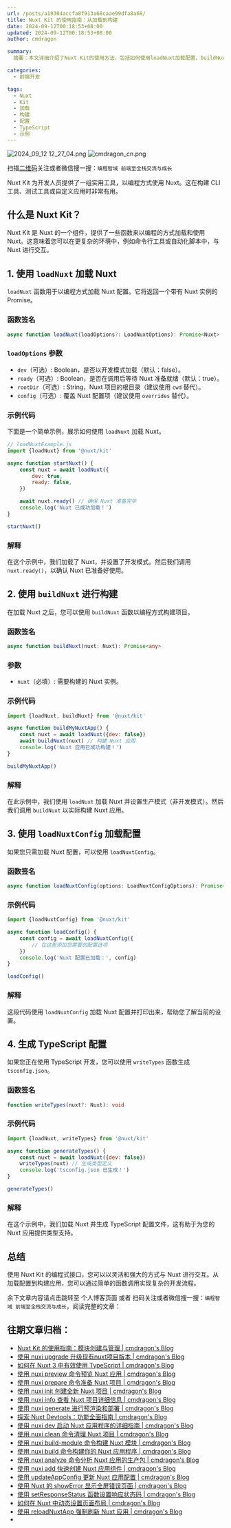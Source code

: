 ```yaml
---
url: /posts/a19304accfa8f913a68caae99dfa8a68/
title: Nuxt Kit 的使用指南：从加载到构建
date: 2024-09-12T00:18:53+08:00
updated: 2024-09-12T00:18:53+08:00
author: cmdragon

summary:
  摘要：本文详细介绍了Nuxt Kit的使用方法，包括如何使用loadNuxt加载配置、buildNuxt进行项目构建、loadNuxtConfig单独加载配置以及writeTypes生成TypeScript配置，旨在帮助前端开发者高效地以编程方式管理和交互Nuxt应用。

categories:
  - 前端开发

tags:
  - Nuxt
  - Kit
  - 加载
  - 构建
  - 配置
  - TypeScript
  - 示例
---
```


<img src="https://static.cmdragon.cn/blog/images/2024_09_12 12_27_04.png@blog" title="2024_09_12 12_27_04.png" alt="2024_09_12 12_27_04.png"/>

<img src="https://api2.cmdragon.cn/upload/cmder/20250304_012821924.jpg" title="cmdragon_cn.png" alt="cmdragon_cn.png"/>


扫描[二维码](https://api2.cmdragon.cn/upload/cmder/20250304_012821924.jpg)关注或者微信搜一搜：`编程智域 前端至全栈交流与成长`

Nuxt Kit 为开发人员提供了一组实用工具，以编程方式使用 Nuxt。这在构建 CLI 工具、测试工具或自定义应用时非常有用。

## 什么是 Nuxt Kit？

Nuxt Kit 是 Nuxt 的一个组件，提供了一些函数来以编程的方式加载和使用 Nuxt。这意味着您可以在更复杂的环境中，例如命令行工具或自动化脚本中，与
Nuxt 进行交互。

## 1. 使用 `loadNuxt` 加载 Nuxt

`loadNuxt` 函数用于以编程方式加载 Nuxt 配置。它将返回一个带有 Nuxt 实例的 Promise。

### 函数签名

```typescript
async function loadNuxt(loadOptions?: LoadNuxtOptions): Promise<Nuxt>
```

### `loadOptions` 参数

- `dev`（可选）: Boolean，是否以开发模式加载（默认：false）。
- `ready`（可选）: Boolean，是否在调用后等待 Nuxt 准备就绪（默认：true）。
- `rootDir`（可选）: String，Nuxt 项目的根目录（建议使用 `cwd` 替代）。
- `config`（可选）: 覆盖 Nuxt 配置项（建议使用 `overrides` 替代）。

### 示例代码

下面是一个简单示例，展示如何使用 `loadNuxt` 加载 Nuxt。

```javascript
// loadNuxtExample.js
import {loadNuxt} from '@nuxt/kit'

async function startNuxt() {
    const nuxt = await loadNuxt({
        dev: true,
        ready: false,
    })

    await nuxt.ready() // 确保 Nuxt 准备完毕
    console.log('Nuxt 已成功加载！')
}

startNuxt()
```

### 解释

在这个示例中，我们加载了 Nuxt，并设置了开发模式。然后我们调用 `nuxt.ready()`，以确认 Nuxt 已准备好使用。

## 2. 使用 `buildNuxt` 进行构建

在加载 Nuxt 之后，您可以使用 `buildNuxt` 函数以编程方式构建项目。

### 函数签名

```typescript
async function buildNuxt(nuxt: Nuxt): Promise<any>
```

### 参数

- `nuxt`（必填）: 需要构建的 Nuxt 实例。

### 示例代码

```javascript
import {loadNuxt, buildNuxt} from '@nuxt/kit'

async function buildMyNuxtApp() {
    const nuxt = await loadNuxt({dev: false})
    await buildNuxt(nuxt) // 构建 Nuxt 应用
    console.log('Nuxt 应用已成功构建！')
}

buildMyNuxtApp()
```

### 解释

在此示例中，我们使用 `loadNuxt` 加载 Nuxt 并设置生产模式（非开发模式）。然后我们调用 `buildNuxt` 以实际构建 Nuxt 应用。

## 3. 使用 `loadNuxtConfig` 加载配置

如果您只需加载 Nuxt 配置，可以使用 `loadNuxtConfig`。

### 函数签名

```typescript
async function loadNuxtConfig(options: LoadNuxtConfigOptions): Promise<NuxtOptions>
```

### 示例代码

```javascript
import {loadNuxtConfig} from '@nuxt/kit'

async function loadConfig() {
    const config = await loadNuxtConfig({
        // 在这里添加您需要的配置选项
    })
    console.log('Nuxt 配置已加载：', config)
}

loadConfig()
```

### 解释

这段代码使用 `loadNuxtConfig` 加载 Nuxt 配置并打印出来，帮助您了解当前的设置。

## 4. 生成 TypeScript 配置

如果您正在使用 TypeScript 开发，您可以使用 `writeTypes` 函数生成 `tsconfig.json`。

### 函数签名

```typescript
function writeTypes(nuxt?: Nuxt): void
```

### 示例代码

```javascript
import {loadNuxt, writeTypes} from '@nuxt/kit'

async function generateTypes() {
    const nuxt = await loadNuxt({dev: false})
    writeTypes(nuxt) // 生成类型定义
    console.log('tsconfig.json 已生成！')
}

generateTypes()
```

### 解释

在这个示例中，我们加载 Nuxt 并生成 TypeScript 配置文件，这有助于为您的 Nuxt 应用提供类型支持。

## 总结

使用 Nuxt Kit 的编程式接口，您可以以灵活和强大的方式与 Nuxt 进行交互。从加载配置到构建应用，您可以通过简单的函数调用实现复杂的开发流程。

余下文章内容请点击跳转至 个人博客页面 或者 扫码关注或者微信搜一搜：`编程智域 前端至全栈交流与成长`，阅读完整的文章：

## 往期文章归档：

- [Nuxt Kit 的使用指南：模块创建与管理 | cmdragon's Blog](https://blog.cmdragon.cn/posts/4dc052ff586b/)
- [使用 nuxi upgrade 升级现有nuxt项目版本 | cmdragon's Blog](https://blog.cmdragon.cn/posts/07ce67a781de/)
- [如何在 Nuxt 3 中有效使用 TypeScript | cmdragon's Blog](https://blog.cmdragon.cn/posts/cd079a58ef40/)
- [使用 nuxi preview 命令预览 Nuxt 应用 | cmdragon's Blog](https://blog.cmdragon.cn/posts/7f243ae60d60/)
- [使用 nuxi prepare 命令准备 Nuxt 项目 | cmdragon's Blog](https://blog.cmdragon.cn/posts/1df59c03194c/)
- [使用 nuxi init 创建全新 Nuxt 项目 | cmdragon's Blog](https://blog.cmdragon.cn/posts/25142fd0f7a7/)
- [使用 nuxi info 查看 Nuxt 项目详细信息 | cmdragon's Blog](https://blog.cmdragon.cn/posts/15f6f5b42fd0/)
- [使用 nuxi generate 进行预渲染和部署 | cmdragon's Blog](https://blog.cmdragon.cn/posts/ab02ca20e749/)
- [探索 Nuxt Devtools：功能全面指南 | cmdragon's Blog](https://blog.cmdragon.cn/posts/79fd8b17a254/)
- [使用 nuxi dev 启动 Nuxt 应用程序的详细指南 | cmdragon's Blog](https://blog.cmdragon.cn/posts/ef880861a974/)
- [使用 nuxi clean 命令清理 Nuxt 项目 | cmdragon's Blog](https://blog.cmdragon.cn/posts/e55433e2a415/)
- [使用 nuxi build-module 命令构建 Nuxt 模块 | cmdragon's Blog](https://blog.cmdragon.cn/posts/a9b4b6527399/)
- [使用 nuxi build 命令构建你的 Nuxt 应用程序 | cmdragon's Blog](https://blog.cmdragon.cn/posts/8d1953ced73e/)
- [使用 nuxi analyze 命令分析 Nuxt 应用的生产包 | cmdragon's Blog](https://blog.cmdragon.cn/posts/33e644a829be/)
- [使用 nuxi add 快速创建 Nuxt 应用组件 | cmdragon's Blog](https://blog.cmdragon.cn/posts/52ca85d04329/)
- [使用 updateAppConfig 更新 Nuxt 应用配置 | cmdragon's Blog](https://blog.cmdragon.cn/posts/17068dabc456/)
- [使用 Nuxt 的 showError 显示全屏错误页面 | cmdragon's Blog](https://blog.cmdragon.cn/posts/4f44ac49742b/)
- [使用 setResponseStatus 函数设置响应状态码 | cmdragon's Blog](https://blog.cmdragon.cn/posts/0e3e22c2447a/)
- [如何在 Nuxt 中动态设置页面布局 | cmdragon's Blog](https://blog.cmdragon.cn/posts/6168aad26848/)
- [使用 reloadNuxtApp 强制刷新 Nuxt 应用 | cmdragon's Blog](https://blog.cmdragon.cn/posts/c2c24219f5c0/)
-


